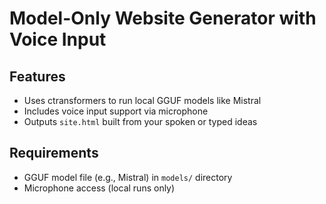 # Model-Only Website Generator with Voice Input

## Features
- Uses ctransformers to run local GGUF models like Mistral
- Includes voice input support via microphone
- Outputs `site.html` built from your spoken or typed ideas

## Requirements
- GGUF model file (e.g., Mistral) in `models/` directory
- Microphone access (local runs only)